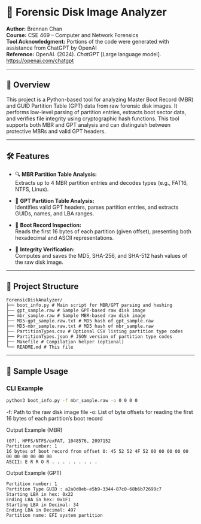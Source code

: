 # 🧠 Forensic Disk Image Analyzer

**Author:** Brennan Chan  
**Course:** CSE 469 – Computer and Network Forensics  
**Tool Acknowledgment:** Portions of the code were generated with assistance from ChatGPT by OpenAI  
**Reference:** OpenAI. (2024). *ChatGPT* [Large language model]. https://openai.com/chatgpt

---

## 📘 Overview

This project is a Python-based tool for analyzing Master Boot Record (MBR) and GUID Partition Table (GPT) data from raw forensic disk images. It performs low-level parsing of partition entries, extracts boot sector data, and verifies file integrity using cryptographic hash functions. This tool supports both MBR and GPT analysis and can distinguish between protective MBRs and valid GPT headers.

---

## 🛠 Features

- 🔍 **MBR Partition Table Analysis:**  
  Extracts up to 4 MBR partition entries and decodes types (e.g., FAT16, NTFS, Linux).
  
- 🧠 **GPT Partition Table Analysis:**  
  Identifies valid GPT headers, parses partition entries, and extracts GUIDs, names, and LBA ranges.

- 🧪 **Boot Record Inspection:**  
  Reads the first 16 bytes of each partition (given offset), presenting both hexadecimal and ASCII representations.

- 🔐 **Integrity Verification:**  
  Computes and saves the MD5, SHA-256, and SHA-512 hash values of the raw disk image.

---

## 📂 Project Structure
```
ForensicDiskAnalyzer/
├── boot_info.py # Main script for MBR/GPT parsing and hashing
├── gpt_sample.raw # Sample GPT-based raw disk image
├── mbr_sample.raw # Sample MBR-based raw disk image
├── MD5-gpt_sample.raw.txt # MD5 hash of gpt_sample.raw
├── MD5-mbr_sample.raw.txt # MD5 hash of mbr_sample.raw
├── PartitionTypes.csv # Optional CSV listing partition type codes
├── PartitionTypes.json # JSON version of partition type codes
├── Makefile # Compilation helper (optional)
└── README.md # This file
```
---

## 🧪 Sample Usage

### CLI Example

```bash
python3 boot_info.py -f mbr_sample.raw -o 0 0 0 0
```
-f: Path to the raw disk image file
-o: List of byte offsets for reading the first 16 bytes of each partition’s boot record

Output Example (MBR)
```
(07), HPFS/NTFS/exFAT, 1048576, 2097152
Partition number: 1
16 bytes of boot record from offset 0: 45 52 52 4F 52 00 00 00 00 00 00 00 00 00 00 00
ASCII: E R R O R . . . . . . . . .
```
Output Example (GPT)
```
Partition number: 1
Partition Type GUID : a2a0d0eb-e5b9-3344-87c0-68b6b72699c7
Starting LBA in hex: 0x22
Ending LBA in hex: 0x1F1
Starting LBA in Decimal: 34
Ending LBA in Decimal: 497
Partition name: EFI system partition
```
